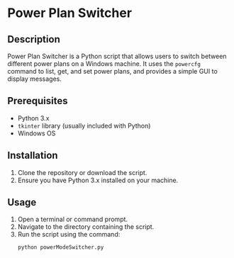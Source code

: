 # Power Plan Switcher

## Description
Power Plan Switcher is a Python script that allows users to switch between different power plans on a Windows machine. It uses the `powercfg` command to list, get, and set power plans, and provides a simple GUI to display messages.

## Prerequisites
- Python 3.x
- `tkinter` library (usually included with Python)
- Windows OS

## Installation
1. Clone the repository or download the script.
2. Ensure you have Python 3.x installed on your machine.

## Usage
1. Open a terminal or command prompt.
2. Navigate to the directory containing the script.
3. Run the script using the command:
   ```sh
   python powerModeSwitcher.py